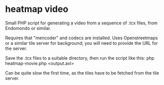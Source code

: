 # heatmap video
Small PHP script for generating a video from a sequence of .tcx files, from Endomondo or similar.

Requires that "mencoder" and codecs are installed. 
Uses Openstreetmaps or a similar tile server for background; you will need to provide the URL for the server.

Save the .tcx files to a suitable directory, then run the script like this:
  php heatmap-movie.php <directory> <output.avi>

Can be quite slow the first time, as the tiles have to be fetched from the tile server.

